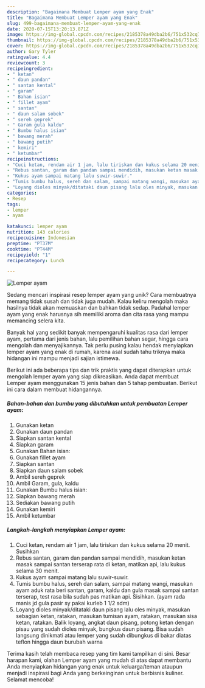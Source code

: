 ```yaml
---
description: "Bagaimana Membuat Lemper ayam yang Enak"
title: "Bagaimana Membuat Lemper ayam yang Enak"
slug: 499-bagaimana-membuat-lemper-ayam-yang-enak
date: 2020-07-15T13:20:13.871Z
image: https://img-global.cpcdn.com/recipes/2185378a49dba2b6/751x532cq70/lemper-ayam-foto-resep-utama.jpg
thumbnail: https://img-global.cpcdn.com/recipes/2185378a49dba2b6/751x532cq70/lemper-ayam-foto-resep-utama.jpg
cover: https://img-global.cpcdn.com/recipes/2185378a49dba2b6/751x532cq70/lemper-ayam-foto-resep-utama.jpg
author: Gary Tyler
ratingvalue: 4.4
reviewcount: 3
recipeingredient:
- " ketan"
- " daun pandan"
- " santan kental"
- " garam"
- " Bahan isian"
- " fillet ayam"
- " santan"
- " daun salam sobek"
- " sereh geprek"
- " Garam gula kaldu"
- " Bumbu halus isian"
- " bawang merah"
- " bawang putih"
- " kemiri"
- " ketumbar"
recipeinstructions:
- "Cuci ketan, rendam air 1 jam, lalu tiriskan dan kukus selama 20 menit. Susihkan"
- "Rebus santan, garam dan pandan sampai mendidih, masukan ketan masak sampai santan terserap rata di ketan, matikan api, lalu kukus selama 30 menit."
- "Kukus ayam sampai matang lalu suwir-suwir."
- "Tumis bumbu halus, sereh dan salam, sampai matang wangi, masukan ayam aduk rata beri santan, garam, kaldu dan gula masak sampai santan terserap, test rasa bila sudah pas matikan api. Sisihkan. (ayam rada manis jd gula pasir sy pakai kurleb 1 1/2 sdm)"
- "Loyang dioles minyak/ditataki daun pisang lalu oles minyak, masukan sebagian ketan, ratakan, masukan tumisan ayam, ratakan, masukan sisa ketan, ratakan. Balik loyang, angkat daun pisang, potong ketan dengan pisau yang sudah dioles minyak, bungkus daun pisang. Bisa sudah langsung dinikmati atau lemper yang sudah dibungkus di bakar diatas teflon hingga daun burubah warna"
categories:
- Resep
tags:
- lemper
- ayam

katakunci: lemper ayam 
nutrition: 143 calories
recipecuisine: Indonesian
preptime: "PT37M"
cooktime: "PT44M"
recipeyield: "1"
recipecategory: Lunch

---
```



![Lemper ayam](https://img-global.cpcdn.com/recipes/2185378a49dba2b6/751x532cq70/lemper-ayam-foto-resep-utama.jpg)

Sedang mencari inspirasi resep lemper ayam yang unik? Cara membuatnya memang tidak susah dan tidak juga mudah. Kalau keliru mengolah maka hasilnya tidak akan memuaskan dan bahkan tidak sedap. Padahal lemper ayam yang enak harusnya sih memiliki aroma dan cita rasa yang mampu memancing selera kita.

Banyak hal yang sedikit banyak mempengaruhi kualitas rasa dari lemper ayam, pertama dari jenis bahan, lalu pemilihan bahan segar, hingga cara mengolah dan menyajikannya. Tak perlu pusing kalau hendak menyiapkan lemper ayam yang enak di rumah, karena asal sudah tahu triknya maka hidangan ini mampu menjadi sajian istimewa.




Berikut ini ada beberapa tips dan trik praktis yang dapat diterapkan untuk mengolah lemper ayam yang siap dikreasikan. Anda dapat membuat Lemper ayam menggunakan 15 jenis bahan dan 5 tahap pembuatan. Berikut ini cara dalam membuat hidangannya.

<!--inarticleads1-->

##### Bahan-bahan dan bumbu yang dibutuhkan untuk pembuatan Lemper ayam:

1. Gunakan  ketan
1. Gunakan  daun pandan
1. Siapkan  santan kental
1. Siapkan  garam
1. Gunakan  Bahan isian:
1. Gunakan  fillet ayam
1. Siapkan  santan
1. Siapkan  daun salam sobek
1. Ambil  sereh geprek
1. Ambil  Garam, gula, kaldu
1. Gunakan  Bumbu halus isian:
1. Siapkan  bawang merah
1. Sediakan  bawang putih
1. Gunakan  kemiri
1. Ambil  ketumbar




<!--inarticleads2-->

##### Langkah-langkah menyiapkan Lemper ayam:

1. Cuci ketan, rendam air 1 jam, lalu tiriskan dan kukus selama 20 menit. Susihkan
1. Rebus santan, garam dan pandan sampai mendidih, masukan ketan masak sampai santan terserap rata di ketan, matikan api, lalu kukus selama 30 menit.
1. Kukus ayam sampai matang lalu suwir-suwir.
1. Tumis bumbu halus, sereh dan salam, sampai matang wangi, masukan ayam aduk rata beri santan, garam, kaldu dan gula masak sampai santan terserap, test rasa bila sudah pas matikan api. Sisihkan. (ayam rada manis jd gula pasir sy pakai kurleb 1 1/2 sdm)
1. Loyang dioles minyak/ditataki daun pisang lalu oles minyak, masukan sebagian ketan, ratakan, masukan tumisan ayam, ratakan, masukan sisa ketan, ratakan. Balik loyang, angkat daun pisang, potong ketan dengan pisau yang sudah dioles minyak, bungkus daun pisang. Bisa sudah langsung dinikmati atau lemper yang sudah dibungkus di bakar diatas teflon hingga daun burubah warna




Terima kasih telah membaca resep yang tim kami tampilkan di sini. Besar harapan kami, olahan Lemper ayam yang mudah di atas dapat membantu Anda menyiapkan hidangan yang enak untuk keluarga/teman ataupun menjadi inspirasi bagi Anda yang berkeinginan untuk berbisnis kuliner. Selamat mencoba!
